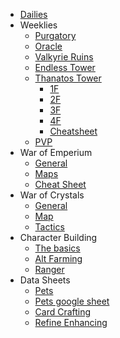 <ul class="list-group">
  <li class="list-group-item"><a href="{{site.baseurl}}/dailies">Dailies</a></li>
  <li class="list-group-item">Weeklies
    <ul class="list-group border-left">
      <li class="list-group-item"><a href="{{site.baseurl}}/weekly/purg">Purgatory</a></li>
      <li class="list-group-item"><a href="{{site.baseurl}}/weekly/oracle">Oracle</a></li>
      <li class="list-group-item"><a href="{{site.baseurl}}/weekly/vr">Valkyrie Ruins</a></li>
      <li class="list-group-item"><a href="{{site.baseurl}}/weekly/et">Endless Tower</a></li>
      <li class="list-group-item"><a href="{{site.baseurl}}/weekly/tt">Thanatos Tower</a>
        <ul class="list-group border-left">
          <li class="list-group-item"><a href="{{site.baseurl}}/weekly/tt/1f">1F</a></li>
          <li class="list-group-item"><a href="{{site.baseurl}}/weekly/tt/2f">2F</a></li>
          <li class="list-group-item"><a href="{{site.baseurl}}/weekly/tt/3f">3F</a></li>
          <li class="list-group-item"><a href="{{site.baseurl}}/weekly/tt/4f">4F</a></li>
          <li class="list-group-item"><a href="{{site.baseurl}}/weekly/tt/cheatsheet">Cheatsheet</a></li>
        </ul>
      </li>
      <li class="list-group-item"><a href="{{site.baseurl}}/pvp">PVP</a></li>
    </ul>
  </li>
  <li class="list-group-item">War of Emperium
    <ul class="list-group border-left">
      <li class="list-group-item"><a href="{{site.baseurl}}/woe">General</a></li>
      <li class="list-group-item"><a href="{{site.baseurl}}/woe/maps">Maps</a></li>
      <li class="list-group-item"><a href="{{site.baseurl}}/woe/cheatsheet">Cheat Sheet</a></li>
    </ul>
  </li>
  <li class="list-group-item">War of Crystals
    <ul class="list-group border-left">
      <li class="list-group-item"><a href="{{site.baseurl}}/woc/general">General</a></li>
      <li class="list-group-item"><a href="{{site.baseurl}}/woc/map">Map</a></li>
      <li class="list-group-item"><a href="{{site.baseurl}}/woc/tactics">Tactics</a></li>
    </ul>
  </li>
  <li class="list-group-item">Character Building
    <ul class="list-group border-left">
      <li class="list-group-item"><a href="{{site.baseurl}}/char/basics">The basics</a></li>
      <li class="list-group-item"><a href="{{site.baseurl}}/char/alt">Alt Farming</a></li>
      <li class="list-group-item"><a href="{{site.baseurl}}/char/ranger">Ranger</a></li>
    </ul>
  </li>
  <li class="list-group-item">Data Sheets
    <ul class="list-group border-left">
      <li class="list-group-item"><a href="{{site.baseurl}}/data/pets">Pets</a></li>
      <li class="list-group-item"><a href="http://gg.gg/ROM_Pets">Pets google sheet</a></li>
      <li class="list-group-item"><a href="{{site.baseurl}}/data/cardcraft">Card Crafting</a></li>
      <li class="list-group-item"><a href="{{site.baseurl}}/char/enhancerefine">Refine Enhancing</a></li>
    </ul>
  </li>
</ul>